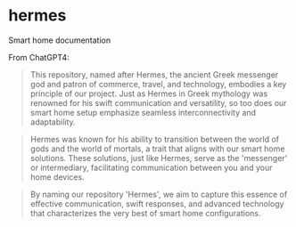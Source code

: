 # hermes

Smart home documentation

From ChatGPT4:

> This repository, named after Hermes, the ancient Greek messenger god and patron of commerce, travel, and technology, embodies a key principle of our project. Just as Hermes in Greek mythology was renowned for his swift communication and versatility, so too does our smart home setup emphasize seamless interconnectivity and adaptability.

> Hermes was known for his ability to transition between the world of gods and the world of mortals, a trait that aligns with our smart home solutions. These solutions, just like Hermes, serve as the 'messenger' or intermediary, facilitating communication between you and your home devices.

> By naming our repository 'Hermes', we aim to capture this essence of effective communication, swift responses, and advanced technology that characterizes the very best of smart home configurations.
